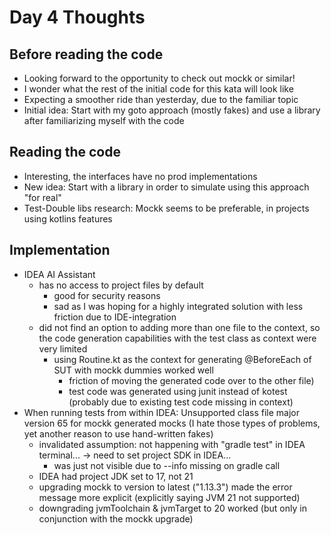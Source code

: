 # Day 4 Thoughts

## Before reading the code

- Looking forward to the opportunity to check out mockk or similar!
- I wonder what the rest of the initial code for this kata will look like
- Expecting a smoother ride than yesterday, due to the familiar topic
- Initial idea: Start with my goto approach (mostly fakes) and use a library after familiarizing myself with the code

## Reading the code

- Interesting, the interfaces have no prod implementations
- New idea: Start with a library in order to simulate using this approach "for real"
- Test-Double libs research: Mockk seems to be preferable, in projects using kotlins features

## Implementation

- IDEA AI Assistant
  - has no access to project files by default
    - good for security reasons
    - sad as I was hoping for a highly integrated solution with less friction due to IDE-integration
  - did not find an option to adding more than one file to the context, so the code generation capabilities with the test class as context were very limited
    - using Routine.kt as the context for generating @BeforeEach of SUT with mockk dummies worked well
      - friction of moving the generated code over to the other file)
      - test code was generated using junit instead of kotest (probably due to existing test code missing in context)
- When running tests from within IDEA: Unsupported class file major version 65 for mockk generated mocks (I hate those types of problems, yet another reason to use hand-written fakes)
  - invalidated assumption: not happening with "gradle test" in IDEA terminal... -> need to set project SDK in IDEA...
    - was just not visible due to --info missing on gradle call
  - IDEA had project JDK set to 17, not 21
  - upgrading mockk to version to latest ("1.13.3") made the error message more explicit (explicitly saying JVM 21 not supported)
  - downgrading jvmToolchain & jvmTarget to 20 worked (but only in conjunction with the mockk upgrade)